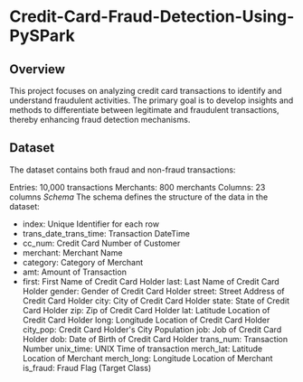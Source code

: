 # Credit-Card-Fraud-Detection-Using-PySPark

## Overview
This project focuses on analyzing credit card transactions to identify and understand fraudulent activities. The primary goal is to develop insights and methods to differentiate between legitimate and fraudulent transactions, thereby enhancing fraud detection mechanisms.

## Dataset
The dataset contains both fraud and non-fraud transactions:

Entries: 10,000 transactions
Merchants: 800 merchants
Columns: 23 columns
*Schema*
The schema defines the structure of the data in the dataset:
- index: Unique Identifier for each row
- trans_date_trans_time: Transaction DateTime
- cc_num: Credit Card Number of Customer
- merchant: Merchant Name
- category: Category of Merchant
- amt: Amount of Transaction
- first: First Name of Credit Card Holder
last: Last Name of Credit Card Holder
gender: Gender of Credit Card Holder
street: Street Address of Credit Card Holder
city: City of Credit Card Holder
state: State of Credit Card Holder
zip: Zip of Credit Card Holder
lat: Latitude Location of Credit Card Holder
long: Longitude Location of Credit Card Holder
city_pop: Credit Card Holder's City Population
job: Job of Credit Card Holder
dob: Date of Birth of Credit Card Holder
trans_num: Transaction Number
unix_time: UNIX Time of transaction
merch_lat: Latitude Location of Merchant
merch_long: Longitude Location of Merchant
is_fraud: Fraud Flag (Target Class)
